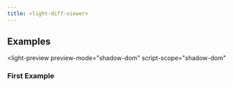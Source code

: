 ```yaml
---
title: <light-diff-viewer>
---
```


<light-diff-viewer hidden></light-diff-viewer>

## Examples

<light-preview
preview-mode="shadow-dom"
script-scope="shadow-dom"

>

  <script slot="code" type="text/plain">
    <light-diff-viewer
      language="javascript"
    >
    </light-diff-viewer>
    <script type="module">
      ;(async () => {
        const viewer = document.querySelector("light-diff-viewer")
        const newValue = await (await fetch("https://raw.githubusercontent.com/praneshr/react-diff-viewer/master/examples/src/diff/javascript/new.rjs")).text()
        viewer.new = newValue

        const oldValue = await (await fetch("https://raw.githubusercontent.com/praneshr/react-diff-viewer/master/examples/src/diff/javascript/old.rjs")).text()
        viewer.old = oldValue
      })()
    &lt;/script>
  </script>
</light-preview>

### First Example
